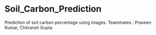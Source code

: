 # Soil_Carbon_Prediction
Prediction of soil carbon percentage using images.
Teammates : Praveen Kumar, Chitransh Gupta
